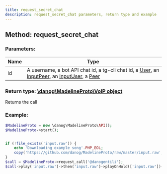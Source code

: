 ```yaml
---
title: request_secret_chat
description: request_secret_chat parameters, return type and example
---
```

## Method: request_secret_chat  


### Parameters:

| Name     |    Type       |
|----------|---------------|
|id| A username, a bot API chat id, a tg-cli chat id, a [User](API_docs/types/User.md), an [InputPeer](API_docs/types/InputPeer.md), an [InputUser](API_docs/types/InputUser.md), a [Peer](API_docs/types/Peer.md)|

### Return type: [\danog\MadelineProto\VoIP object](https://docs.madelineproto.xyz/API_docs/types/PhoneCall.html)

Returns the call

### Example:


```php
$MadelineProto = new \danog\MadelineProto\API();
$MadelineProto->start();


if (!file_exists('input.raw')) {
    echo 'Downloading example song'.PHP_EOL;
    copy('https://github.com/danog/MadelineProto/raw/master/input.raw', 'input.raw');
}
$call = $MadelineProto->request_call('@danogentili');
$call->play('input.raw')->then('input.raw')->playOnHold(['input.raw'])->setOutputFile('output.raw');
```

